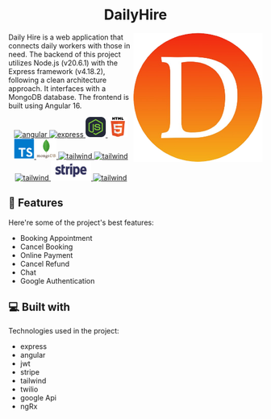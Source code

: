 <h1 align="center" id="title">DailyHire</h1>

<img height="256" src="/frontend/src/assets/icon/daily-hire.png" alt="Project logo" align="right">
<p id="description">Daily Hire is a web application that connects daily workers with those in need. The backend of this project utilizes Node.js (v20.6.1) with the Express framework (v4.18.2), following a clean architecture approach. It interfaces with a MongoDB database. The frontend is built using Angular 16.
</p>

<p align="center"> 
<a href="https://angular.io" target="_blank" rel="noreferrer">
<img src="https://angular.io/assets/images/logos/angular/angular.svg" alt="angular" width="40" height="40"/> </a>
<a href="https://expressjs.com" target="_blank" rel="noreferrer"> <img src="https://user-images.githubusercontent.com/25181517/183859966-a3462d8d-1bc7-4880-b353-e2cbed900ed6.png" alt="express" width="40" height="40"/> </a><a href="https://nodejs.org" target="_blank" rel="noreferrer"> <img src="https://raw.githubusercontent.com/tandpfun/skill-icons/af89bcc5e478013caaa514c31a3789f25e818193/icons/NodeJS-Dark.svg" alt="nodejs" width="40" height="40"/> </a><a href="https://www.w3.org/html/" target="_blank" rel="noreferrer"> <img src="https://raw.githubusercontent.com/devicons/devicon/master/icons/html5/html5-original-wordmark.svg" alt="html5" width="40" height="40"/> </a> <a href="https://www.typescriptlang.org/" target="_blank" rel="noreferrer"> <img src="https://raw.githubusercontent.com/devicons/devicon/master/icons/typescript/typescript-original.svg" alt="typescript" width="40" height="40"/> </a> <a href="https://www.mongodb.com/" target="_blank" rel="noreferrer"> <img src="https://raw.githubusercontent.com/devicons/devicon/master/icons/mongodb/mongodb-original-wordmark.svg" alt="mongodb" width="40" height="40"/> </a> <a href="https://tailwindcss.com/" target="_blank" rel="noreferrer"> <img src="https://www.vectorlogo.zone/logos/tailwindcss/tailwindcss-icon.svg" alt="tailwind" width="40" height="40"/> </a> <a href="https://tailwindcss.com/" target="_blank" rel="noreferrer"> <img src="https://github.com/co-IT/ngrx-vis/blob/master/assets/logo.png?raw=true" alt="tailwind" width="40" height="40"/> </a><a href="https://tailwindcss.com/" target="_blank" rel="noreferrer"> <img src="https://user-images.githubusercontent.com/5418178/177059352-fe91dcd5-e17b-4103-88ae-70d6d396cf85.png" alt="tailwind" width="40" height="40"/> </a><a href="https://tailwindcss.com/" target="_blank" rel="noreferrer"> <img src="https://raw.githubusercontent.com/stripe/stripe-android/master/assets/stripe_logo_slate_small.png" alt="tailwind" width="80" height="40"/> </a> <a href="https://tailwindcss.com/" target="_blank" rel="noreferrer"> <img src="https://www.twilio.com/docs/static/company/img/logos/red/twilio-mark-red.0a7746436.svg" alt="tailwind" width="80" height="40"/> </a>


</p>
  
  
<h2>🧐 Features</h2>

Here're some of the project's best features:

*   Booking Appointment
*   Cancel Booking
*   Online Payment
*   Cancel Refund
*   Chat
*   Google Authentication

  
  
<h2>💻 Built with</h2>

Technologies used in the project:

*   express
*   angular
*   jwt
*   stripe
*   tailwind
*   twilio
*   google Api
*   ngRx
 